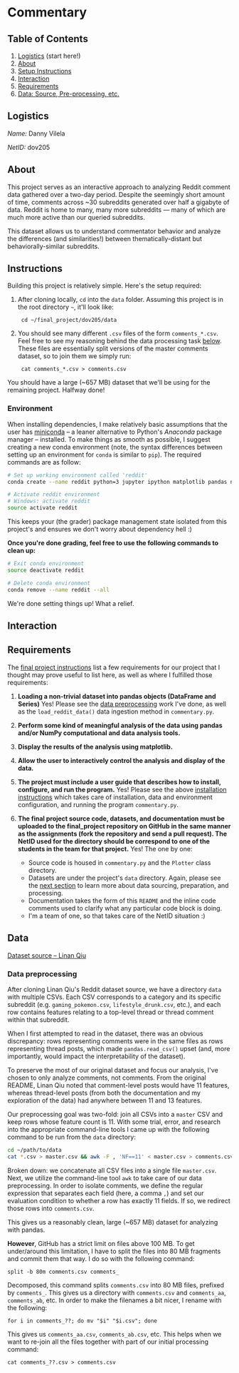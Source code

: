 # Commentary

## Table of Contents
1. [Logistics](#logistics) (start here!)
2. [About](#about)
2. [Setup Instructions](#instructions)
3. [Interaction](#interaction)
4. [Requirements](#requirements)
4. [Data: Source, Pre-processing, etc.](#data)

## Logistics

*Name:* Danny Vilela

*NetID:* dov205

## About

This project serves as an interactive approach to analyzing Reddit comment data gathered over a two-day period. Despite the seemingly short amount of time, comments across ~30 subreddits generated over half a gigabyte of data. Reddit is home to many, many more subreddits — many of which are much more active than our queried subreddits.

This dataset allows us to understand commentator behavior and analyze the differences (and similarities!) between thematically-distant but behaviorally-similar subreddits.

## Instructions

Building this project is relatively simple. Here's the setup required:

1. After cloning locally, `cd` into the `data` folder. Assuming this project is in the root directory `~`, it'll look like:

		cd ~/final_project/dov205/data

2. You should see many different `.csv` files of the form `comments_*.csv`. Feel free to see my reasoning behind the data processing task [below](#data). These files are essentially split versions of the master comments dataset, so to join them we simply run:

		cat comments_*.csv > comments.csv

You should have a large (~657 MB) dataset that we'll be using for the remaining project. Halfway done!

### Environment

When installing dependencies, I make relatively basic assumptions that the user has [miniconda](http://conda.pydata.org/miniconda.html) – a leaner alternative to Python's *Anaconda* package manager – installed. To make things as smooth as possible, I suggest creating a new conda environment (note, the syntax differences between setting up an environment for `conda` is similar to `pip`). The required commands are as follow:

```bash
# Set up working environment called 'reddit'
conda create --name reddit python=3 jupyter ipython matplotlib pandas numpy

# Activate reddit environment
# Windows: activate reddit
source activate reddit
```

This keeps your (the grader) package management state isolated from this project's and ensures we don't worry about dependency hell :)

**Once you're done grading, feel free to use the following commands to clean up:**

```bash
# Exit conda environment
source deactivate reddit

# Delete conda environment
conda remove --name reddit --all
```

We're done setting things up! What a relief.

## Interaction


## Requirements

The [final project instructions](https://docs.google.com/document/d/1y-bkl-7pmlv1KN6yaMCInSWyoeINH39ZWzlDjT0cvnU/edit#) list a few requirements for our project that I thought may prove useful to list here, as well as where I fulfilled those requirements:

1. **Loading a non-trivial dataset into pandas objects (DataFrame and Series)** Yes! Please see the [data preprocessing](#data) work I've done, as well as the `load_reddit_data()` data ingestion method in `commentary.py`.

2. **Perform some kind of meaningful analysis of the data using pandas and/or NumPy computational and data analysis tools.** 

3. **Display the results of the analysis using matplotlib.**

4. **Allow the user to interactively control the analysis and display of the data.**

5. **The project must include a user guide that describes how to install, configure, and run the program.** Yes! Please see the above [installation instructions](#instructions) which takes care of installation, data and environment configuration, and running the program `commentary.py`.

6. **The final project source code, datasets, and documentation must be uploaded to the final_project repository on GitHub in the same manner as the assignments (fork the repository and send a pull request). The NetID used for the directory should be correspond to one of the students in the team for that project.** Yes! The one by one: 

	- Source code is housed in `commentary.py` and the `Plotter` class directory. 
	- Datasets are under the project's `data` directory. Again, please see the [next section](#data) to learn more about data sourcing, preparation, and processing.
	- Documentation takes the form of this `README` and the inline code comments used to clarify what any particular code block is doing.
	- I'm a team of one, so that takes care of the NetID situation :)


## Data

[Dataset source – Linan Qiu](https://github.com/linanqiu/reddit-dataset)

### Data preprocessing

After cloning Linan Qiu's Reddit dataset source, we have a directory `data` with multiple CSVs. Each CSV corresponds to a category and its specific subreddit (e.g. `gaming_pokemon.csv`, `lifestyle_drunk.csv`, etc.), and each row contains features relating to a top-level thread or thread comment within that subreddit.

When I first attempted to read in the dataset, there was an obvious discrepancy: rows representing comments were in the same files as rows representing thread posts, which made `pandas.read_csv()` upset (and, more importantly, would impact the interpretability of the dataset).

To preserve the most of our original dataset and focus our analysis, I've chosen to only analyze comments, not comments. From the original README, Linan Qiu noted that comment-level posts would have 11 features, whereas thread-level posts (from both the documentation and my exploration of the data) had anywhere between 11 and 13 features.

Our preprocessing goal was two-fold: join all CSVs into a `master` CSV and keep rows whose feature count is 11. With some trial, error, and research into the appropriate command-line tools I came up with the following command to be run from the `data` directory:

```bash
cd ~/path/to/data
cat *.csv > master.csv && awk -F , 'NF==11' < master.csv > comments.csv
```

Broken down: we concatenate all CSV files into a single file `master.csv`. Next, we utilize the command-line tool `awk` to take care of our data preprocessing. In order to isolate comments, we define the regular expression that separates each field (here, a comma `,`) and set our evaluation condition to whether a row has exactly 11 fields. If so, we redirect those rows into `comments.csv`.

This gives us a reasonably clean, large (~657 MB) dataset for analyzing with pandas.

**However**, GitHub has a strict limit on files above 100 MB. To get under/around this limitation, I have to split the files into 80 MB fragments and commit them that way. I do so with the following command:

	split -b 80m comments.csv comments_
	
Decomposed, this command splits `comments.csv` into 80 MB files, prefixed by `comments_`. This gives us a directory with `comments.csv` and `comments_aa`, `comments_ab`, etc. In order to make the filenames a bit nicer, I rename with the following:

	for i in comments_??; do mv "$i" "$i.csv"; done

This gives us `comments_aa.csv`, `comments_ab.csv`, etc. This helps when we want to re-join all the files together with part of our initial processing command:

	cat comments_??.csv > comments.csv
